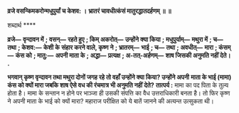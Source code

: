 **व्रजे वसन्किमकरोन्मधुपुर्यां च केशव: ।** **भ्रातरं चावधीत्कंसं मातुरद्धातदर्हणम् ॥ ॥** 

शब्दार्थ **** 

**व्रजे—** **वृन्दावन में** **; वसन्—** **रहते हुए** **; किम् अकरोत्—** **उन्होंने क्या किया** **; मधुपुर्याम्—** **मथुरा में** **; च—** **तथा** **; केशव:—** **केशी के** **संहार करने वाले, कृष्ण ने** **; भ्रातरम्—** **भाई** **; च—** **तथा** **; अवधीत्—** **मारा** **; कंसम्—** **कंस को** **; मातु:—** **अपनी माता के** **; अद्धा—** **प्रत्यक्ष** **; अ-तत्-अर्हणम्—** **शाष जिसकी अनुमति नहीं देते।** **.** 

**भगवान् कृष्ण वृन्दावन तथा मथुरा दोनों जगह रहे तो वहाँ उन्होंने क्या किया? उन्होंने अपनी** **माता के भाई (मामा) कंस को क्यों मारा जबकि शाष ऐसे वध की रंचमात्र भी अनुमति नहीं** **देते?** **तात्पर्य :** मामा का पद पिता के तुल्य होता है। मामा के सन्तान न होने पर भाञ्जा ही उसकी संपत्ति का वैध उत्तराधिकारी बनता है। तो फिर कृष्ण ने अपनी माता के भाई को क्यों मारा? महाराज परीक्षित को ये बातें जानने की अत्यन्त उत्सुकता थी।  